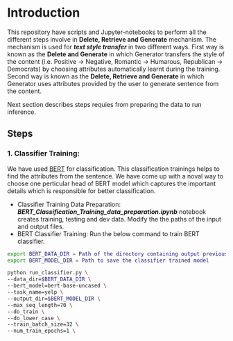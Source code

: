 # Introduction
This repository have scripts and Jupyter-notebooks to perform all the different steps involve in **Delete, Retrieve and Generate** mechanism. 
The mechanism is used for **_text style transfer_** in two different ways. First way is known as the **Delete and Generate** in which Generator transfers the style of the content (i.e. Positive -> Negative, Romantic -> Humarous, Republican -> Democrats) by choosing attributes automatically learnt during the training. Second way is known as the **Delete, Retrieve and Generate** in which Generator uses attributes provided by the user to generate sentence from the content.

Next section describes steps requies from preparing the data to run inference. 
## Steps
### 1. Classifier Training:
We have used [BERT](https://arxiv.org/abs/1810.04805) for classification. This classification trainings helps to find the attributes from the sentence. We have come up with a noval way to choose one perticular head of BERT model which captures the important details which is responsible for better classification. 
  * Classifier Training Data Preparation: **_BERT_Classification_Training_data_preparation.ipynb_** notebook creates training, testing and dev data. Modify the the paths of the input and output files.
  * BERT Classifier Training: Run the below command to train BERT classifier.
  ```bash
  export BERT_DATA_DIR = Path of the directory containing output previous step (train.csv, dev.csv)
  export BERT_MODEL_DIR = Path to save the classifier trained model
  ```
  
  ``` bash
  python run_classifier.py \
  --data_dir=$BERT_DATA_DIR \
  --bert_model=bert-base-uncased \
  --task_name=yelp \
  --output_dir=$BERT_MODEL_DIR \
  --max_seq_length=70 \
  --do_train \
  --do_lower_case \
  --train_batch_size=32 \
  --num_train_epochs=1 \
  ```

